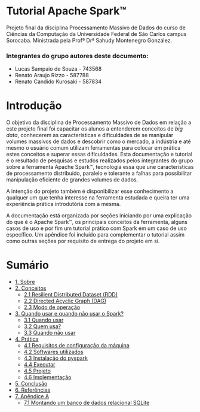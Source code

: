 # Tutorial Apache Spark™

Projeto final da disciplina Processamento Massivo de Dados do curso de Ciências da Computação da Universidade Federal de São Carlos campus Sorocaba.
Ministrada pela Profª Drª Sahudy Montenegro González. 

### Integrantes do grupo autores deste documento:
- Lucas Sampaio de Souza - 743568
- Renato Araujo Rizzo - 587788
- Renato Candido Kurosaki - 587834

# Introdução

O objetivo da disciplina de Processamento Massivo de Dados em relação a este projeto final foi capacitar os alunos a entenderem conceitos de *big data*, conhecerem as características e dificuldades de se manipular volumes massivos de dados e descobrir como o mercado, a indústria e até mesmo o usuário comum utilizam ferramentas para colocar em prática estes conceitos e superar essas dificuldades. 
Esta documentação e tutorial é o resultado de pesquisas e estudos realizados pelos integrantes do grupo sobre a ferramenta Apache Spark™, tecnologia essa que une características de processamento distribuído, paralelo e tolerante a falhas para possibilitar manipulação eficiente de grandes volumes de dados.

A intenção do projeto também é disponibilizar esse conhecimento a qualquer um que tenha interesse na ferramenta estudada e queira ter uma experiência prática introdutória com a mesma.

A documentação está organizada por seções iniciando por uma explicação do que é o Apache Spark™, os principais conceitos da ferramenta, alguns casos de uso e por fim um tutorial prático com Spark em um caso de uso específico. Um apêndice foi incluído para complementar o tutorial assim como outras seções por requisito de entrega do projeto em si.

# Sumário

* [1. Sobre](/seções/sobre.md)
* [2. Conceitos](/seções/conceitos.md)
    * [2.1 Resilient Distributed Dataset (RDD)](/seções/conceitos.md#2.1-Resilient-Distributed-Dataset-(RDD))
    * [2.2 Directed Acyclic Graph (DAG)](/seções/conceitos.md#2.2-Directed-Acyclic-Graph-(DAG))
    * [2.3 Modo de operação](/seções/conceitos.md#2.3-Modo-de-operação)
* [3. Quando usar e quando não usar o Spark?](/seções/quando_usar.md)
    * [3.1 Quando usar](/seções/quando_usar.md#3.1-Quando-usar)
    * [3.2 Quem usa?](/seções/quando_usar.md#3.2-Quem-usa?)
    * [3.3 Quando não usar](/seções/quando_usar.md#3.3-Quando-não-usar)
* [4. Prática](/seções/prática.md)
    * [4.1 Requisitos de configuração da máquina](/seções/prática.md#4.1-Requisitos-de-configuração-da-máquina)
    * [4.2 Softwares utilizados](/seções/prática.md#4.2-Softwares-utilizados)
    * [4.3 Instalação do pyspark](/seções/prática.md#4.3-Instalação-do-pyspark)
    * [4.4 Executar](/seções/prática.md#4.4-Executar)
    * [4.5 Projeto](/seções/prática.md#4.5-Projeto)
    * [4.6 Implementação](/seções/prática.md#4.6-Implementação)
* [5. Conclusão](/seções/conclusao.md)
* [6. Referências](/seções/referências.md)
* [7. Apêndice A](/seções/criando_sqlite.md)
    * [7.1 Montando um banco de dados relacional SQLite](/seções/criando_sqlite.md#7.1-Montando-um-banco-de-dados-relacional-SQLite)
